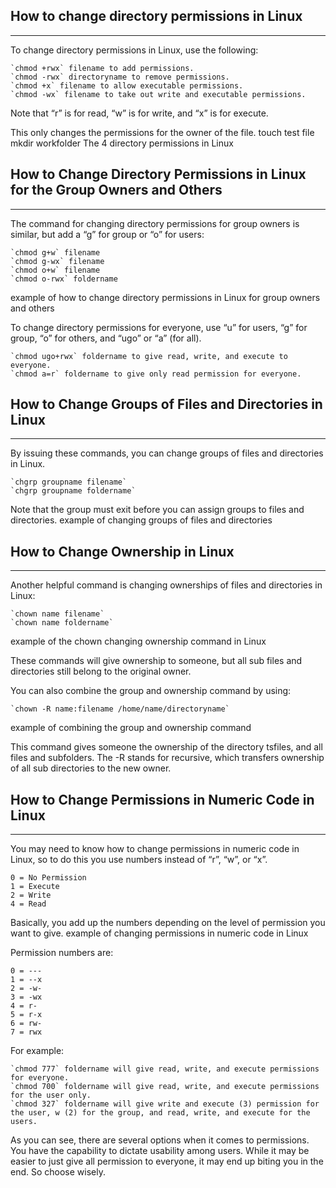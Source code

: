 ## How to change directory permissions in Linux
* * *

To change directory permissions in Linux, use the following:

    `chmod +rwx` filename to add permissions.
    `chmod -rwx` directoryname to remove permissions.
    `chmod +x` filename to allow executable permissions.
    `chmod -wx` filename to take out write and executable permissions.

Note that “r” is for read, “w” is for write, and “x” is for execute. 

This only changes the permissions for the owner of the file.
touch test file mkdir workfolder
The 4 directory permissions in Linux
 
## How to Change Directory Permissions in Linux for the Group Owners and Others
* * *
The command for changing directory permissions for group owners is similar, but add a “g” for group or “o” for users:

    `chmod g+w` filename
    `chmod g-wx` filename
    `chmod o+w` filename
    `chmod o-rwx` foldername

example of how to change directory permissions in Linux for group owners and others

 

To change directory permissions for everyone, use “u” for users, “g” for group, “o” for others, and “ugo” or “a” (for all).

    `chmod ugo+rwx` foldername to give read, write, and execute to everyone.
    `chmod a=r` foldername to give only read permission for everyone.

 
## How to Change Groups of Files and Directories in Linux
* * *

By issuing these commands, you can change groups of files and directories in Linux. 

    `chgrp groupname filename`
    `chgrp groupname foldername`

Note that the group must exit before you can assign groups to files and directories.
example of changing groups of files and directories
 
## How to Change Ownership in Linux
* * *
Another helpful command is changing ownerships of files and directories in Linux:

    `chown name filename`
    `chown name foldername`

example of the chown changing ownership command in Linux

 

These commands will give ownership to someone, but all sub files and directories still belong to the original owner.

You can also combine the group and ownership command by using:

    `chown -R name:filename /home/name/directoryname`

example of combining the group and ownership command

 

This command gives someone the ownership of the directory tsfiles, and all files and subfolders. The -R stands for recursive, which transfers ownership of all sub directories to the new owner.
 
## How to Change Permissions in Numeric Code in Linux
* * *

You may need to know how to change permissions in numeric code in Linux, so to do this you use numbers instead of “r”, “w”, or “x”.

    0 = No Permission
    1 = Execute
    2 = Write
    4 = Read

Basically, you add up the numbers depending on the level of permission you want to give.
example of changing permissions in numeric code in Linux

 

Permission numbers are:

    0 = ---
    1 = --x
    2 = -w-
    3 = -wx
    4 = r-
    5 = r-x
    6 = rw-
    7 = rwx

 

For example:

    `chmod 777` foldername will give read, write, and execute permissions for everyone.
    `chmod 700` foldername will give read, write, and execute permissions for the user only.
    `chmod 327` foldername will give write and execute (3) permission for the user, w (2) for the group, and read, write, and execute for the users.

As you can see, there are several options when it comes to permissions. You have the capability to dictate usability among users. While it may be easier to just give all permission to everyone, it may end up biting you in the end. So choose wisely.
